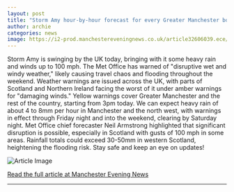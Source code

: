 ```yaml
---
layout: post
title: "Storm Amy hour-by-hour forecast for every Greater Manchester borough as 57mph winds to batter region"
author: archie
categories: news
image: https://i2-prod.manchestereveningnews.co.uk/article32606039.ece/ALTERNATES/s1200/0_110925stormmanchester12.jpg
---
```

Storm Amy is swinging by the UK today, bringing with it some heavy rain and winds up to 100 mph. The Met Office has warned of "disruptive wet and windy weather," likely causing travel chaos and flooding throughout the weekend. Weather warnings are issued across the UK, with parts of Scotland and Northern Ireland facing the worst of it under amber warnings for "damaging winds." Yellow warnings cover Greater Manchester and the rest of the country, starting from 3pm today. We can expect heavy rain of about 4 to 8mm per hour in Manchester and the north west, with warnings in effect through Friday night and into the weekend, clearing by Saturday night. Met Office chief forecaster Neil Armstrong highlighted that significant disruption is possible, especially in Scotland with gusts of 100 mph in some areas. Rainfall totals could exceed 30-50mm in western Scotland, heightening the flooding risk. Stay safe and keep an eye on updates!

![Article Image](https://i2-prod.manchestereveningnews.co.uk/article32606039.ece/ALTERNATES/s1200/0_110925stormmanchester12.jpg)

[Read the full article at Manchester Evening News](https://www.manchestereveningnews.co.uk/news/greater-manchester-news/storm-amy-hour-hour-forecast-32604424)

---

